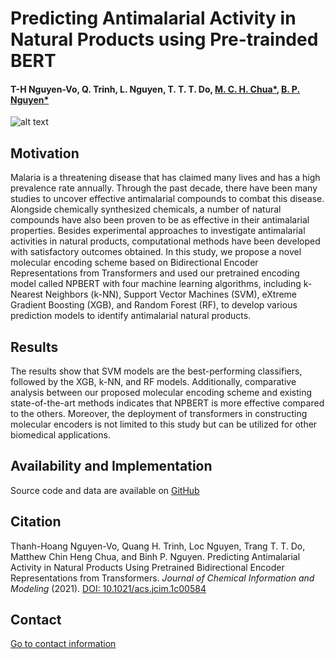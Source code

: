 # Predicting Antimalarial Activity in Natural Products using Pre-trainded BERT

#### T-H Nguyen-Vo, Q. Trinh, L. Nguyen, T. T. T. Do, [M. C. H. Chua*](https://www.iss.nus.edu.sg/about-us/staff/detail/654/Dr.%20Matthew%20CHUA), [B. P. Nguyen*](https://homepages.ecs.vuw.ac.nz/~nguyenb5/about.html)


![alt text](https://github.com/mldlproject/2021-NPBERT-Antimalaria/blob/main/NPBERT_abs.svg)


## Motivation
Malaria is a threatening disease that has claimed many lives and has a high prevalence rate annually. Through the past decade, there have been many studies 
to uncover effective antimalarial compounds to combat this disease. Alongside chemically synthesized chemicals, a number of natural compounds have also been 
proven to be as effective in their antimalarial properties. Besides experimental approaches to investigate antimalarial activities in natural products, computational 
methods have been developed with satisfactory outcomes obtained. In this study, we propose a novel molecular encoding scheme based on Bidirectional Encoder 
Representations from Transformers and used our pretrained encoding model called NPBERT with four machine learning algorithms, including k-Nearest Neighbors (k-NN), Support Vector Machines (SVM), eXtreme Gradient Boosting (XGB), and Random Forest (RF), to develop various prediction models to identify antimalarial natural products. 

## Results
The results show that SVM models are the best-performing classifiers, followed by the XGB, k-NN, and RF models. Additionally, comparative analysis between our proposed molecular encoding scheme and existing state-of-the-art methods indicates that NPBERT is more effective compared to the others. Moreover, the deployment of transformers in constructing molecular encoders is not limited to this study but can be utilized for other biomedical applications.

## Availability and Implementation
Source code and data are available on [GitHub](https://github.com/mldlproject/2021-NPBERT-Antimalaria)

## Citation
Thanh-Hoang Nguyen-Vo, Quang H. Trinh, Loc Nguyen, Trang T. T. Do, Matthew Chin Heng Chua, and Binh P. Nguyen. Predicting Antimalarial Activity in Natural Products Using Pretrained Bidirectional Encoder Representations from Transformers. *Journal of Chemical Information and Modeling* (2021). [DOI: 10.1021/acs.jcim.1c00584](https://pubs.acs.org/doi/abs/10.1021/acs.jcim.1c00584?casa_token=NjdbjiwwyhsAAAAA:RlZBlZCFeA7L8n8AZebCTiEFOLu-lFDpYraPyDl_LDZX7HqD7_pby3OK3TnMHAmuC84b_BwhztQfm3CO)

## Contact 
[Go to contact information](https://homepages.ecs.vuw.ac.nz/~nguyenb5/contact.html)
